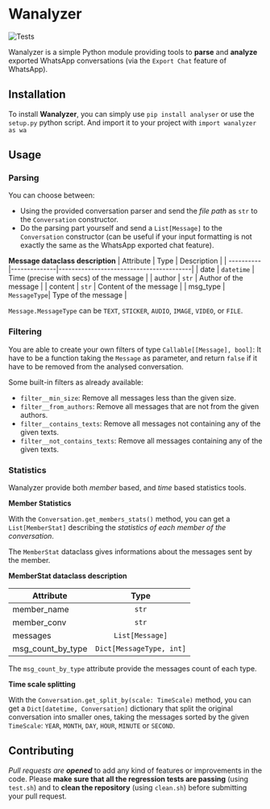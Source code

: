 # Wanalyzer

![Tests](https://github.com/C911N/Wanalyzer/workflows/Tests/badge.svg)

Wanalyzer is a simple Python module providing tools to **parse** and **analyze** exported WhatsApp conversations (via the `Export Chat` feature of WhatsApp).

## Installation

To install **Wanalyzer**, you can simply use ``pip install analyser`` or use the `setup.py` python script.
And import it to your project with `import wanalyzer as wa` 

## Usage


### Parsing
You can choose between:
- Using the provided conversation parser and send the *file path* as `str` to the `Conversation` constructor.
- Do the parsing part yourself and send a `List[Message]` to the `Conversation` constructor (can be useful if your input formatting is not exactly the same as the WhatsApp exported chat feature).

**Message dataclass description**
| Attribute | Type         | Description                             |
| ----------|--------------|-----------------------------------------|
| date      | `datetime`   | Time (precise with secs) of the message |
| author    | `str`        | Author of the message                   |
| content   | `str`        | Content of the message                  |
| msg_type  | `MessageType`| Type of the message                     |

`Message.MessageType` can be `TEXT`, `STICKER`, `AUDIO`, `IMAGE`, `VIDEO`, or `FILE`.


### Filtering
You are able to create your own filters of type `Callable[[Message], bool]`: It have to be a function taking the `Message` as parameter, and return `false` if it have to be removed from the analysed conversation.

Some built-in filters as already available:
- `filter__min_size`: Remove all messages less than the given size.
- `filter__from_authors`: Remove all messages that are not from the given authors.
- `filter__contains_texts`: Remove all messages not containing any of the given texts.
- `filter__not_contains_texts`: Remove all messages containing any of the given texts.

### Statistics

Wanalyzer provide both *member* based, and *time* based statistics tools.

**Member Statistics**

With the `Conversation.get_members_stats()` method, you can get a `List[MemberStat]` describing the *statistics of each member of the conversation*.

The `MemberStat` dataclass gives informations about the messages sent by the member.

**MemberStat dataclass description**

| Attribute          | Type                                | 
| -------------------|:-----------------------------------:|
| member_name        | `str`                               |
| member_conv        | `str`                               | 
| messages           | `List[Message]`                     |
| msg_count_by_type  | `Dict[MessageType, int]`  |

The `msg_count_by_type` attribute provide the messages count of each type.

**Time scale splitting**

With the `Conversation.get_split_by(scale: TimeScale)` method, you can get a `Dict[datetime, Conversation]` dictionary that split the original conversation into smaller ones, taking the messages sorted by the given `TimeScale`: `YEAR`, `MONTH`, `DAY`, `HOUR`, `MINUTE` or `SECOND`.

## Contributing

*Pull requests are **opened*** to add any kind of features or improvements in the code.
Please **make sure that all the regression tests are passing** (using `test.sh`) and to **clean the repository** (using `clean.sh`) before submitting your pull request.

